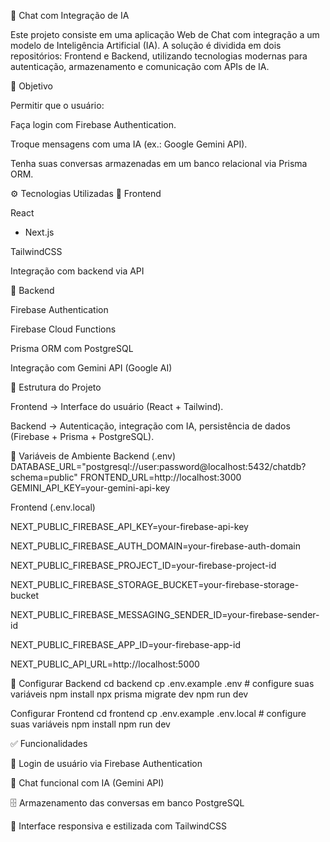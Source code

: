 🧠 Chat com Integração de IA

Este projeto consiste em uma aplicação Web de Chat com integração a um modelo de Inteligência Artificial (IA).
A solução é dividida em dois repositórios: Frontend e Backend, utilizando tecnologias modernas para autenticação, armazenamento e comunicação com APIs de IA.

📌 Objetivo

Permitir que o usuário:

Faça login com Firebase Authentication.

Troque mensagens com uma IA (ex.: Google Gemini API).

Tenha suas conversas armazenadas em um banco relacional via Prisma ORM.

⚙️ Tecnologias Utilizadas
🔹 Frontend

React
 + Next.js

TailwindCSS

Integração com backend via API

🔹 Backend

Firebase Authentication

Firebase Cloud Functions

Prisma ORM
 com PostgreSQL

Integração com Gemini API (Google AI)

📂 Estrutura do Projeto

Frontend → Interface do usuário (React + Tailwind).

Backend → Autenticação, integração com IA, persistência de dados (Firebase + Prisma + PostgreSQL).

🔑 Variáveis de Ambiente
Backend (.env)
DATABASE_URL="postgresql://user:password@localhost:5432/chatdb?schema=public"
FRONTEND_URL=http://localhost:3000
GEMINI_API_KEY=your-gemini-api-key

Frontend (.env.local)

NEXT_PUBLIC_FIREBASE_API_KEY=your-firebase-api-key

NEXT_PUBLIC_FIREBASE_AUTH_DOMAIN=your-firebase-auth-domain

NEXT_PUBLIC_FIREBASE_PROJECT_ID=your-firebase-project-id

NEXT_PUBLIC_FIREBASE_STORAGE_BUCKET=your-firebase-storage-bucket

NEXT_PUBLIC_FIREBASE_MESSAGING_SENDER_ID=your-firebase-sender-id

NEXT_PUBLIC_FIREBASE_APP_ID=your-firebase-app-id

NEXT_PUBLIC_API_URL=http://localhost:5000

🚀 Configurar Backend
cd backend
cp .env.example .env   # configure suas variáveis
npm install
npx prisma migrate dev
npm run dev

Configurar Frontend
cd frontend
cp .env.example .env.local   # configure suas variáveis
npm install
npm run dev

✅ Funcionalidades

🔐 Login de usuário via Firebase Authentication

💬 Chat funcional com IA (Gemini API)

🗄️ Armazenamento das conversas em banco PostgreSQL

🎨 Interface responsiva e estilizada com TailwindCSS
